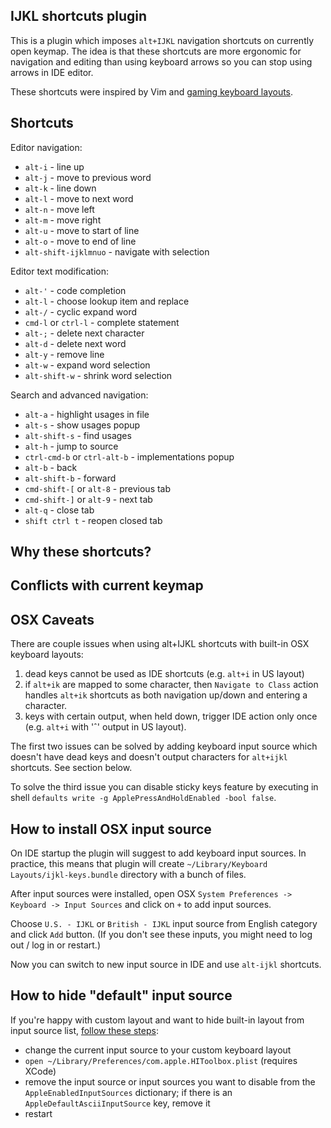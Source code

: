 ## IJKL shortcuts plugin

This is a plugin which imposes `alt+IJKL` navigation shortcuts on currently open keymap.
The idea is that these shortcuts are more ergonomic for navigation and editing than using keyboard arrows
so you can stop using arrows in IDE editor.

These shortcuts were inspired by Vim and 
[gaming keyboard layouts](https://en.wikipedia.org/wiki/Arrow_keys#IJKL_keys).


## Shortcuts

Editor navigation:
 - `alt-i` - line up
 - `alt-j` - move to previous word
 - `alt-k` - line down
 - `alt-l` - move to next word
 - `alt-n` - move left
 - `alt-m` - move right
 - `alt-u` - move to start of line
 - `alt-o` - move to end of line
 - `alt-shift-ijklmnuo` - navigate with selection

Editor text modification:
 - `alt-'` - code completion
 - `alt-l` - choose lookup item and replace
 - `alt-/` - cyclic expand word
 - `cmd-l` or `ctrl-l` - complete statement
 - `alt-;` - delete next character
 - `alt-d` - delete next word
 - `alt-y` - remove line
 - `alt-w` - expand word selection
 - `alt-shift-w` - shrink word selection

Search and advanced navigation:
 - `alt-a` - highlight usages in file 
 - `alt-s` - show usages popup 
 - `alt-shift-s` - find usages 
 - `alt-h` - jump to source
 - `ctrl-cmd-b` or `ctrl-alt-b` - implementations popup
 - `alt-b` - back
 - `alt-shift-b` - forward
 - `cmd-shift-[` or `alt-8` - previous tab
 - `cmd-shift-]` or `alt-9` - next tab
 - `alt-q` - close tab
 - `shift ctrl t` - reopen closed tab

## Why these shortcuts?



## Conflicts with current keymap


## OSX Caveats

There are couple issues when using alt+IJKL shortcuts with built-in OSX keyboard layouts:
1. dead keys cannot be used as IDE shortcuts (e.g. `alt+i` in US layout)
2. if `alt+ik` are mapped to some character, then `Navigate to Class` action 
   handles `alt+ik` shortcuts as both navigation up/down and entering a character.
3. keys with certain output, when held down, trigger IDE action only once (e.g. `alt+i` with 'ˆ' output in US layout). 

The first two issues can be solved by adding keyboard input source which doesn't
have dead keys and doesn't output characters for `alt+ijkl` shortcuts. 
See section below.

To solve the third issue you can disable sticky keys feature by executing in shell 
`defaults write -g ApplePressAndHoldEnabled -bool false`. 


## How to install OSX input source

On IDE startup the plugin will suggest to add keyboard input sources.
In practice, this means that plugin will create `~/Library/Keyboard Layouts/ijkl-keys.bundle` directory with a bunch of files.

After input sources were installed, open OSX `System Preferences -> Keyboard -> Input Sources` and click on `+` to add input sources.

Choose `U.S. - IJKL` or `British - IJKL` input source from English category and click `Add` button.
(If you don't see these inputs, you might need to log out / log in or restart.)

Now you can switch to new input source in IDE and use `alt-ijkl` shortcuts.


## How to hide "default" input source

If you're happy with custom layout and want to hide built-in layout from input source list, 
[follow these steps](https://apple.stackexchange.com/questions/44921/how-to-remove-or-disable-a-default-keyboard-layout):
 - change the current input source to your custom keyboard layout
 - `open ~/Library/Preferences/com.apple.HIToolbox.plist` (requires XCode)
 - remove the input source or input sources you want to disable from the `AppleEnabledInputSources` dictionary; 
   if there is an `AppleDefaultAsciiInputSource` key, remove it
 - restart
 

